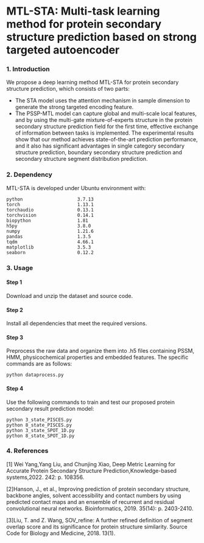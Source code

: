 # MTL-STA: Multi-task learning method for protein secondary structure prediction based on strong targeted autoencoder
### 1. Introduction
We propose a deep learning method MTL-STA for protein secondary structure prediction, which consists of two parts: 
* The STA model uses the attention mechanism in sample dimension to generate the strong targeted encoding feature.
* The PSSP-MTL model can capture global and multi-scale local features, and by using the multi-gate mixture-of-experts structure in the protein secondary structure prediction field for the first time, effective exchange of information between tasks is implemented.
The experimental results show that our method achieves state-of-the-art prediction performance, and it also has significant advantages in single category secondary structure prediction, boundary secondary structure prediction and secondary structure segment distribution prediction.
### 2. Dependency
MTL-STA is developed under Ubuntu environment with:
```
python                    3.7.13
torch                     1.13.1
torchaudio                0.13.1
torchvision               0.14.1
biopython                 1.81
h5py                      3.8.0
numpy                     1.21.6
pandas                    1.3.5
tqdm                      4.66.1
matplotlib                3.5.3
seaborn                   0.12.2
```
### 3. Usage
#### Step 1
Download and unzip the dataset and source code.
#### Step 2
Install all dependencies that meet the required versions.
#### Step 3
Preprocess the raw data and organize them into .h5 files containing PSSM, HMM, physicochemical properties and embedded features. The specific commands are as follows:
```
python dataprocess.py
```
#### Step 4
Use the following commands to train and test our proposed protein secondary result prediction model:
```
python 3_state_PISCES.py
python 8_state_PISCES.py
python 3_state_SPOT_1D.py
python 8_state_SPOT_1D.py
```
### 4. References
[1] Wei Yang,Yang Liu, and Chunjing Xiao, Deep Metric Learning for Accurate Protein Secondary Structure Prediction,Knowledge-based systems,2022. 242: p. 108356.

[2]Hanson, J., et al., Improving prediction of protein secondary structure, backbone angles, solvent accessibility and contact numbers by using predicted contact maps and an ensemble of recurrent and residual convolutional neural networks. Bioinformatics, 2019. 35(14): p. 2403-2410.

[3]Liu, T. and Z. Wang, SOV_refine: A further refined definition of segment overlap score and its significance for protein structure similarity. Source Code for Biology and Medicine, 2018. 13(1).
